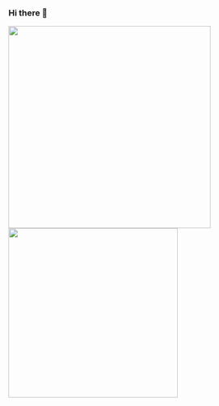 ### Hi there 👋
<div>
    <img src="https://github-readme-stats.vercel.app/api?username=daino92&show_icons=true&theme=onedark" width="400">
    <img src="https://github-readme-stats.vercel.app/api/top-langs/?username=daino92&hide=visual basic&layout=compact" width="335">
 </div>
<!--
**daino92/daino92** is a ✨ _special_ ✨ repository because its `README.md` (this file) appears on your GitHub profile.

Here are some ideas to get you started:

- 🔭 I’m currently working on ...
- 🌱 I’m currently learning ...
- 👯 I’m looking to collaborate on ...
- 🤔 I’m looking for help with ...
- 💬 Ask me about ...
- 📫 How to reach me: ...
- 😄 Pronouns: ...
- ⚡ Fun fact: ...
-->
